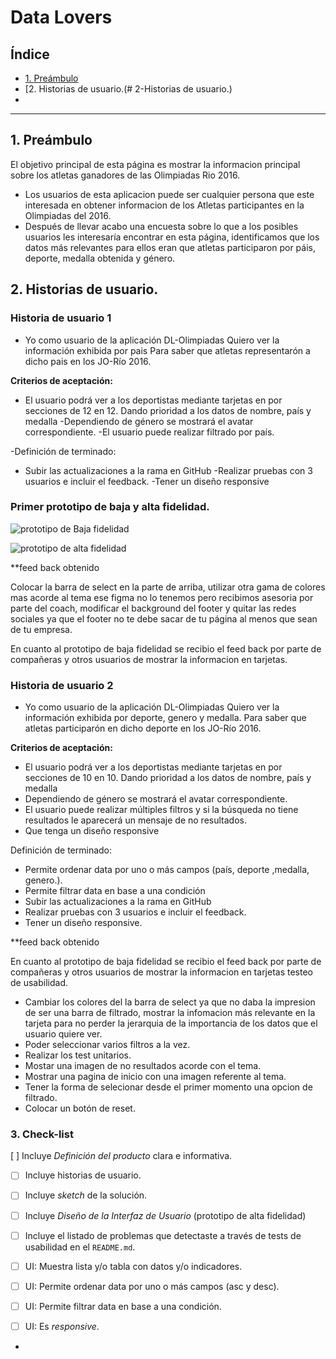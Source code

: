 # Data Lovers

## Índice

* [1. Preámbulo](#1-preámbulo)
* [2. Historias de usuario.(# 2-Historias de usuario.)
* 

***

## 1. Preámbulo

El objetivo principal de esta página es mostrar la informacion principal sobre los atletas ganadores de las Olimpiadas Rio 2016.

* Los usuarios de esta aplicacion puede ser cualquier persona que este interesada en obtener informacion de los Atletas participantes en la Olimpiadas del 2016.
* Después de llevar acabo una encuesta sobre lo que a los posibles usuarios les interesaría encontrar en esta página, identificamos que los datos más relevantes para ellos eran que atletas participaron por páis, deporte, medalla obtenida y género. 


## 2. Historias de usuario.

### Historia de usuario 1

- Yo como usuario de la aplicación DL-Olimpiadas
Quiero ver la información exhibida por pais
Para saber que atletas representarón a dicho pais en los JO-Río 2016.

**Criterios de aceptación:**
- El usuario podrá ver a los deportistas mediante tarjetas en por secciones de 12 en 12. Dando prioridad a los datos de nombre, país y medalla
-Dependiendo de género se mostrará el avatar correspondiente.
-El usuario puede realizar filtrado por país.  

-Definición de terminado:
- Subir las actualizaciones a la rama en GitHub
-Realizar pruebas con 3 usuarios e incluir el feedback.
-Tener un diseño responsive

### Primer prototipo de baja y alta fidelidad.

![prototipo de Baja fidelidad](https://github.com/VictoriaTejeda/CDMX011-data-lovers/blob/master/src/images/prototipo%20de%20baja%20fidelidad.jpg)

![prototipo de alta fidelidad](https://github.com/VictoriaTejeda/CDMX011-data-lovers/blob/master/src/images/prototipo%20figma%201.1.png)


**feed back obtenido

Colocar la barra de select en la parte de arriba, utilizar otra gama de colores mas acorde al tema ese figma no lo tenemos pero recibimos asesoria por parte del coach, modificar el  background del footer y quitar las redes sociales ya que el footer no te debe sacar de tu página al menos que sean de tu empresa.

En cuanto al prototipo de baja fidelidad se recibio el feed back por parte de compañeras y otros usuarios de mostrar la informacion en tarjetas.

### Historia de usuario 2

- Yo como usuario de la aplicación DL-Olimpiadas
Quiero ver la información exhibida por deporte, genero y medalla.
Para saber que atletas participarón en dicho deporte en los JO-Río 2016.

**Criterios de aceptación:**
- El usuario podrá ver a los deportistas mediante tarjetas en por secciones de 10 en 10. Dando prioridad a los datos de nombre, país y medalla
- Dependiendo de género se mostrará el avatar correspondiente.
- El usuario puede realizar múltiples filtros y si la búsqueda no tiene resultados le aparecerá un mensaje de no resultados.
- Que tenga un diseño responsive

Definición de terminado:
- Permite ordenar data por uno o más campos (país, deporte ,medalla, genero.).
- Permite filtrar data en base a una condición
- Subir las actualizaciones a la rama en GitHub
- Realizar pruebas con 3 usuarios e incluir el feedback.
- Tener un diseño responsive.

**feed back obtenido

En cuanto al prototipo de baja fidelidad se recibio el feed back por parte de compañeras y otros usuarios de mostrar la informacion en tarjetas testeo de usabilidad.

- Cambiar los colores del la barra de select ya que no daba la impresion de ser una barra de filtrado, mostrar la infomacion más relevante en la tarjeta para no perder la jerarquia de la importancia de los datos que el usuario quiere ver.
- Poder seleccionar varios filtros a la vez.
- Realizar los test unitarios. 
- Mostar una imagen de no resultados acorde con el tema.
- Mostrar una pagina de inicio con una imagen referente al tema.
- Tener la forma de selecionar desde el primer momento una opcion de filtrado.
- Colocar un botón de reset.

### 3. Check-list

 [ ] Incluye _Definición del producto_ clara e informativa.
* [ ] Incluye historias de usuario.
* [ ] Incluye _sketch_ de la solución.
* [ ] Incluye _Diseño de la Interfaz de Usuario_ (prototipo de alta fidelidad)
* [ ] Incluye el listado de problemas que detectaste a través de tests de
  usabilidad en el `README.md`.
* [ ] UI: Muestra lista y/o tabla con datos y/o indicadores.
* [ ] UI: Permite ordenar data por uno o más campos (asc y desc).
* [ ] UI: Permite filtrar data en base a una condición.
* [ ] UI: Es _responsive_.


- 
